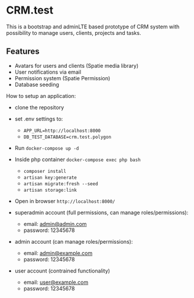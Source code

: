 
# CRM.test

This is a bootstrap and adminLTE based prototype of CRM system with possibility to manage users, clients, projects and tasks.


## Features

- Avatars for users and clients (Spatie media library)
- User notifications via email
- Permission system (Spatie Permission)
- Database seeding


How to setup an application:
- clone the repository
- set .env settings to:
    - `APP_URL=http://localhost:8000`
    - `DB_TEST_DATABASE=crm.test.polygon`

- Run `docker-compose up -d`
- Inside php container `docker-compose exec php bash`
    - `composer install`
    - `artisan key:generate`
    - `artisan migrate:fresh --seed`
    - `artisan storage:link`
- Open in browser `http://localhost:8000/`

- superadmin account (full permissions, can manage roles/permissions):
    - email: admin@admin.com
    - password: 12345678

- admin account (can manage roles/permissions):
    - email: admin@example.com
    - password: 12345678

- user account (contrained functionality)
    - email: user@example.com
    - password: 12345678